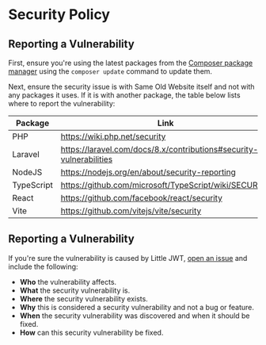 # Security Policy

## Reporting a Vulnerability

First, ensure you're using the latest packages from the [Composer package manager](https://getcomposer.org/) using the ``composer update`` command to update them.

Next, ensure the security issue is with Same Old Website itself and not with any packages it uses. If it is with another package, the table below lists where to report the vulnerability:

| Package | Link |
|-|-|
| PHP | https://wiki.php.net/security |
| Laravel | https://laravel.com/docs/8.x/contributions#security-vulnerabilities |
| NodeJS | https://nodejs.org/en/about/security-reporting |
| TypeScript | https://github.com/microsoft/TypeScript/wiki/SECURITY |
| React | https://github.com/facebook/react/security |
| Vite | https://github.com/vitejs/vite/security |

## Reporting a Vulnerability

If you're sure the vulnerability is caused by Little JWT, [open an issue](https://github.com/little-apps/LittleJWT/issues/new) and include the following:

 * **Who** the vulnerability affects.
 * **What** the security vulnerability is.
 * **Where** the security vulnerability exists.
 * **Why** this is considered a security vulnerability and not a bug or feature.
 * **When** the security vulnerability was discovered and when it should be fixed.
 * **How** can this security vulnerability be fixed.
